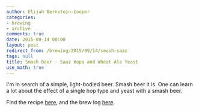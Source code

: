 ```yaml
---
author: Elijah Bernstein-Cooper
categories:
- brewing
- archive
comments: true
date: 2015-09-14 00:00
layout: post
redirect_from: /brewing/2015/09/14/smash-saaz
tags: null
title: Smash Beer - Saaz Hops and Wheat Ale Yeast
use_math: true
---
```


I'm in search of a simple, light-bodied beer. Smash beer it is. One can learn a
lot about the effect of a single hop type and yeast with a smash beer.

Find the recipe
[here](https://www.brewtoad.com/recipes/spicy-smash), and the
brew log
[here](https://www.brewtoad.com/recipes/hacker-spicy-smash/brew-logs/137719).